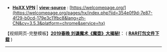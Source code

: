 

- [**HoXX VPN**](https://taoste.github.io/Hello-World/github/welcomepage.org/index.html)  |  [**view-source**](index.html) : [https://welcomepage.org/](https://welcomepage.org/pages/hx/index.php?iid=354e0f9d-7e87-4f29-b0cd-179e3c11fbc8&lang=zh-CN&cv=3.5.3&platform=chrome&service=hx)

【视频网页-完整模板】[**2019春晚 刘谦魔术《魔壶》大揭秘!**](https://go.choong.net/s/2019/0204/)：
( [**RAR打包文件下载**](https://raw.githubusercontent.com/inchoong/v/master/%E3%80%90%E8%A7%86%E9%A2%91%E7%BD%91%E9%A1%B5-%E5%AE%8C%E6%95%B4%E6%A8%A1%E6%9D%BF%E3%80%91.rar) )


-------
